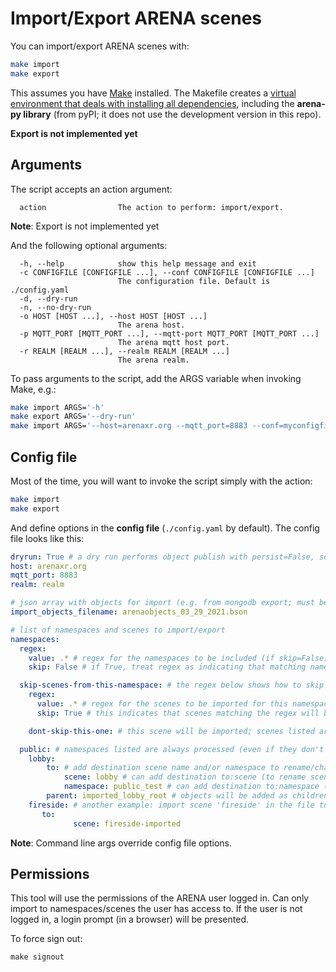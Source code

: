 # Import/Export ARENA scenes

You can import/export ARENA scenes with:

```bash
make import
make export
```

This assumes you have [Make](https://www.gnu.org/software/make/) installed. The Makefile creates a [virtual environment that deals with installing all dependencies](https://github.com/sio/Makefile.venv), including the **arena-py library** (from pyPI; it does not use the development version in this repo).

**Export is not implemented yet**

## Arguments

The script accepts an action argument:

```
  action                The action to perform: import/export.
```
**Note**: Export is not implemented yet

And the following optional arguments:
```
  -h, --help            show this help message and exit
  -c CONFIGFILE [CONFIGFILE ...], --conf CONFIGFILE [CONFIGFILE ...]
                        The configuration file. Default is ./config.yaml
  -d, --dry-run
  -n, --no-dry-run
  -o HOST [HOST ...], --host HOST [HOST ...]
                        The arena host.
  -p MQTT_PORT [MQTT_PORT ...], --mqtt-port MQTT_PORT [MQTT_PORT ...]
                        The arena mqtt host port.
  -r REALM [REALM ...], --realm REALM [REALM ...]
                        The arena realm.
```

To pass arguments to the script, add the ARGS variable when invoking Make, e.g.:

```bash
make import ARGS='-h'
make export ARGS='--dry-run'
make import ARGS='--host=arenaxr.org --mqtt_port=8883 --conf=myconfigfile.yaml'
```

## Config file

Most of the time, you will want to invoke the script simply with the action:

```bash
make import
make export
```

And define options in the **config file** (`./config.yaml` by default). The config file looks like this:

```yaml
dryrun: True # a dry run performs object publish with persist=False, so changes are not persisted (import only)
host: arenaxr.org
mqtt_port: 8883
realm: realm

# json array with objects for import (e.g. from mongodb export; must be .json or .bson file)
import_objects_filename: arenaobjects_03_29_2021.bson

# list of namespaces and scenes to import/export
namespaces:
  regex:
    value: .* # regex for the namespaces to be included (if skip=False)
    skip: False # if True, treat regex as indicating that matching namespaces are skipped (default=False)

  skip-scenes-from-this-namespace: # the regex below shows how to skip all scenes in a namespace
    regex:
      value: .* # regex for the scenes to be imported for this namespace
      skip: True # this indicates that scenes matching the regex will be **skipped**

    dont-skip-this-one: # this scene will be imported; scenes listed are always processed (even if they don't match the regex)

  public: # namespaces listed are always processed (even if they don't match the regex)
    lobby:
    	to: # add destination scene name and/or namespace to rename/change namespace
    		scene: lobby # can add destination to:scene (to rename scene) ()
    		namespace: public_test # can add destination to:namespace (to change namespace)
      	parent: imported_lobby_root # objects will be added as children of this object (assumes parent exists )
    fireside: # another example: import scene 'fireside' in the file to 'fireside-imported'
       to:
    		  scene: fireside-imported
```

**Note**: Command line args override config file options.

## Permissions

This tool will use the permissions of the ARENA user logged in. Can only import to namespaces/scenes the user has access to. If the user is not logged in, a login prompt (in a browser) will be presented.

To force sign out:
```
make signout
```
